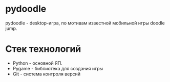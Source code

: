 # pydoodle
pydoodle - desktop-игра, по мотивам известной мобильной игры doodle jump.

# Стек технологий
* Python - основной ЯП.
* Pygame - библиотека для создания игры
* Git - система контроля версий
